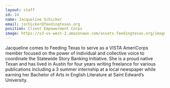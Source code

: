 ```yaml
---
layout: staff
id: 14
name: Jacqueline Schicker
email: jschicker@feedingtexas.org
position: Client Empowerment Corps
image: https://s3-us-west-2.amazonaws.com/assets.feedingtexas.org/images/staff/jackie-schicker.jpg
---
```

Jacqueline comes to Feeding Texas to serve as a VISTA AmeriCorps member focused on the power of individual and collective voice to coordinate the Statewide Story Banking Initiative. She is a proud native Texan and has lived in Austin for four years writing freelance for various publications including a 3 summer internship at a local newspaper while earning her Bachelor of Arts in English Literature at Saint Edward’s University. 
